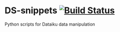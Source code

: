 # DS-snippets [![Build Status](http://178.62.93.118:8080/job/ds-snippets/badge/icon)](http://178.62.93.118:8080/job/ds-snippets/)

Python scripts for Dataiku data manipulation
